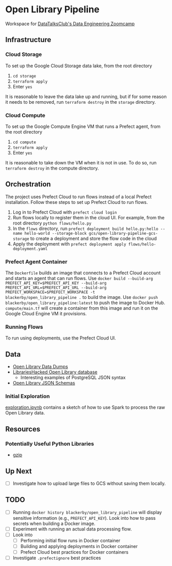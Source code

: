 # Open Library Pipeline

Workspace for [DataTalksClub's Data Engineering Zoomcamp](https://github.com/DataTalksClub/data-engineering-zoomcamp)

## Infrastructure

### Cloud Storage

To set up the Google Cloud Storage data lake, from the root directory

1. `cd storage`
2. `terraform apply`
3. Enter `yes`

It is reasonable to leave the data lake up and running, but if for some reason it needs to be removed, run `terraform destroy` in the `storage` directory.

### Cloud Compute

To set up the Google Compute Engine VM that runs a Prefect agent, from the root directory

1. `cd compute`
2. `terraform apply`
3. Enter `yes`

It is reasonable to take down the VM when it is not in use. To do so, run `terraform destroy` in the compute directory.

## Orchestration

The project uses Prefect Cloud to run flows instead of a local Prefect installation. Follow these steps to set up Prefect Cloud to run flows.

1. Log in to Prefect Cloud with `prefect cloud login`
2. Run flows locally to register them in the cloud UI. For example, from the root directory `python flows/hello.py`
3. In the `flows` directory, run `prefect deployment build hello.py:hello --name hello-world --storage-block gcs/open-library-pipeline-gcs-storage` to create a deployment and store the flow code in the cloud
4. Apply the deployment with `prefect deployment apply flows/hello-deployment.yaml`

### Prefect Agent Container

The `Dockerfile` builds an image that connects to a Prefect Cloud account and starts an agent that can run flows. Use `docker build --build-arg PREFECT_API_KEY=$PREFECT_API_KEY --build-arg PREFECT_API_URL=$PREFECT_API_URL --build-arg PREFECT_WORKSPACE=$PREFECT_WORKSPACE -t blackerby/open_library_pipeline .` to build the image. Use `docker push blackerby/open_library_pipeline:latest` to push the image to Docker Hub. `compute/main.tf` will create a container from this image and run it on the Google Cloud Engine VM it provisions.

### Running Flows

To run using deployments, use the Prefect Cloud UI.

## Data

- [Open Library Data Dumps](https://openlibrary.org/developers/dumps)
- [LibrariesHacked Open Library database](https://github.com/LibrariesHacked/openlibrary-search)
  - Interesting examples of PostgreSQL JSON syntax
- [Open Library JSON Schemas](https://github.com/internetarchive/openlibrary-client/tree/master/olclient/schemata)

### Initial Exploration

[exploration.ipynb](./exploration.ipynb) contains a sketch of how to use Spark to process the raw Open Library data.

## Resources

### Potentially Useful Python Libraries

- [gzip](https://docs.python.org/3/library/gzip.html)

## Up Next

- [ ] Investigate how to upload large files to GCS without saving them locally.

## TODO

- [ ] Running `docker history blackerby/open_library_pipeline` will display sensitive information (e.g., `PREFECT_API_KEY`). Look into how to pass secrets when building a Docker image.
- [ ] Experiment with running an actual data processing flow.
- [ ] Look into
  - [ ] Performing initial flow runs in Docker container
  - [ ] Building and applying deployments in Docker container
  - [ ] Prefect Cloud best practices for Docker containers
- [ ] Investigate `.prefectignore` best practices
